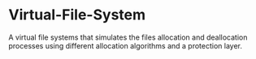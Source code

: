 # Virtual-File-System
A virtual file systems that simulates the files allocation and deallocation processes using different allocation algorithms and a protection layer.
